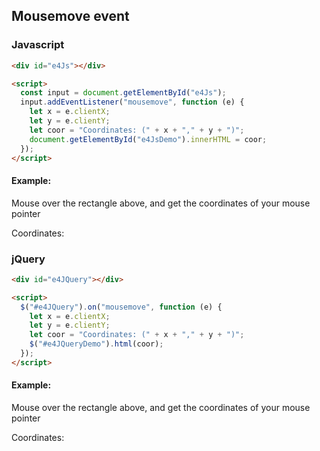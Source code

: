 ## Mousemove event

### Javascript

```html
<div id="e4Js"></div>

<script>
  const input = document.getElementById("e4Js");
  input.addEventListener("mousemove", function (e) {
    let x = e.clientX;
    let y = e.clientY;
    let coor = "Coordinates: (" + x + "," + y + ")";
    document.getElementById("e4JsDemo").innerHTML = coor;
  });
</script>
```

#### Example:

Mouse over the rectangle above, and get the coordinates of your mouse pointer

<div id="e4Js"></div>
<p id="e4JsDemo">Coordinates: </p>

### jQuery

```html
<div id="e4JQuery"></div>

<script>
  $("#e4JQuery").on("mousemove", function (e) {
    let x = e.clientX;
    let y = e.clientY;
    let coor = "Coordinates: (" + x + "," + y + ")";
    $("#e4JQueryDemo").html(coor);
  });
</script>
```

#### Example:

Mouse over the rectangle above, and get the coordinates of your mouse pointer

<div id="e4JQuery"></div>
<p id="e4JQueryDemo">Coordinates: </p>
